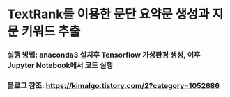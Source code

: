 # **TextRank**를 이용한 문단 요약문 생성과 지문 키워드 추출
### **실행 방법**: anaconda3 설치후 Tensorflow 가상환경 생성, 이후 Jupyter Notebook에서 코드 실행
### **블로그 참조**: https://kimalgo.tistory.com/2?category=1052686
